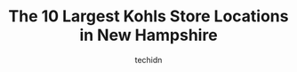 ---
layout: ampstory
image: https://i0.wp.com/www.depkes.org/wp-content/uploads/2023/06/kohls-0-in-new-hampshire-1685968848.jpeg?resize=640,853
author: techidn
featured: false
description: Discover the impressive array of Kohls options in New Hampshire, where you can find 10 of the largest Kohls establishments in the area. From renowned classics to hidden gems, New Hampshire o
title: The 10 Largest Kohls Store Locations in New Hampshire
cover:
   title: The 10 Largest Kohls Store Locations in New Hampshire
   subtitle: Rickpate
   background: https://www.depkes.org/wp-content/uploads/2023/06/kohls-0-in-new-hampshire-1685968848.jpeg

pages: 
 - layout: thirds
   top: <h1>#1 Kohls</h1>
   bottom: "<p>At Kohls you can get Koolaburra by Ugg bedding. Love the comforters enough to have three (so far) and theres always coupons and discounts to save money on this cozy</p>"
   background: https://www.depkes.org/wp-content/uploads/2023/06/kohls-1-in-new-hampshire-1685968848.jpeg
   backgroundblur: true
 - layout: thirds
   top: <h1>#2 Kohls</h1>
   bottom: "<p>2 Cluff Crossing Rd, Salem, NH 03079, United States</p>"
   background: https://www.depkes.org/wp-content/uploads/2023/06/kohls-2-in-new-hampshire-1685968849.jpeg
   cta:
      link: https://www.depkes.org/blog/the-10-largest-kohls-store-locations-in-new-hampshire/
      text: The 10 Largest Kohls Store Locations in New Hampshire
 - layout: thirds
   top: <h1>#3 Kohls</h1>
   bottom: "<p>30 Plaistow Rd, Plaistow, NH 03865, United States</p>"
   background: https://www.depkes.org/wp-content/uploads/2023/06/kohls-3-in-new-hampshire-1685968849.jpeg
   cta:
      link: https://www.depkes.org/blog/the-10-largest-kohls-store-locations-in-new-hampshire/
      text: The 10 Largest Kohls Store Locations in New Hampshire
 - layout: thirds
   top: <h1>#4 Kohls</h1>
   bottom: "<p>81 S River Rd, Bedford, NH 03110, United States</p>"
   background: https://images.unsplash.com/photo-1595364397663-fca4f075d796?ixlib=rb-4.0.3&ixid=MnwxMjA3fDB8MHxwaG90by1wYWdlfHx8fGVufDB8fHx8&auto=format&fit=crop&w=640&h=853&q=80
   cta:
      link: https://www.depkes.org/blog/the-10-largest-kohls-store-locations-in-new-hampshire/
      text: The 10 Largest Kohls Store Locations in New Hampshire
 - layout: thirds
   top: <h1>#5 Kohls</h1>
   bottom: "<p>49 Lowes Dr, Tilton, NH 03276, United States</p>"
   background: https://images.unsplash.com/photo-1552083974-186346191183?ixlib=rb-4.0.3&ixid=MnwxMjA3fDB8MHxwaG90by1wYWdlfHx8fGVufDB8fHx8&auto=format&fit=crop&w=640&h=853&q=80
   cta:
      link: https://www.depkes.org/blog/the-10-largest-kohls-store-locations-in-new-hampshire/
      text: The 10 Largest Kohls Store Locations in New Hampshire
 - layout: thirds
   top: <h1>#6 Kohls</h1>
   bottom: "<p>325 Lafayette Rd, Seabrook, NH 03874, United States</p>"
   background: https://images.unsplash.com/photo-1496096265110-f83ad7f96608?ixlib=rb-4.0.3&ixid=MnwxMjA3fDB8MHxwaG90by1wYWdlfHx8fGVufDB8fHx8&auto=format&fit=crop&w=640&h=853&q=80
   cta:
      link: https://www.depkes.org/blog/the-10-largest-kohls-store-locations-in-new-hampshire/
      text: The 10 Largest Kohls Store Locations in New Hampshire
 - layout: thirds
   top: <h1>#7 Kohls</h1>
   bottom: "<p>480 West St, Keene, NH 03431, United States</p>"
   background: https://images.unsplash.com/photo-1608411404720-c8f0417bcdba?ixlib=rb-4.0.3&ixid=MnwxMjA3fDB8MHxwaG90by1wYWdlfHx8fGVufDB8fHx8&auto=format&fit=crop&w=640&h=853&q=80
   cta:
      link: https://www.depkes.org/blog/the-10-largest-kohls-store-locations-in-new-hampshire/
      text: The 10 Largest Kohls Store Locations in New Hampshire
 - layout: thirds
   middle: Continue reading...
   background: https://images.unsplash.com/photo-1549241520-425e3dfc01cb?ixlib=rb-4.0.3&ixid=MnwxMjA3fDB8MHxwaG90by1wYWdlfHx8fGVufDB8fHx8&auto=format&fit=crop&w=640&h=853&q=80
   cta:
      link: https://www.depkes.org/blog/the-10-largest-kohls-store-locations-in-new-hampshire/
      text: The 10 Largest Kohls Store Locations in New Hampshire
      
---